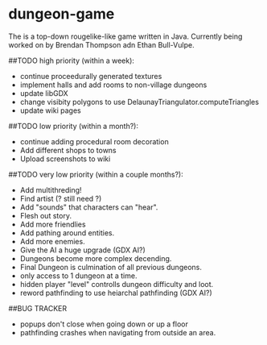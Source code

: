 # dungeon-game
The is a top-down rougelike-like game written in Java. Currently being worked on by Brendan Thompson adn Ethan  Bull-Vulpe.

##TODO high priority (within a week):
* continue proceedurally generated textures
* implement halls and add rooms to non-village dungeons
* update libGDX
* change visibity polygons to use DelaunayTriangulator.computeTriangles
* update wiki pages

##TODO low priority (within a month?):
* continue adding procedural room decoration
* Add different shops to towns
* Upload screenshots to wiki

##TODO very low priority (within a couple months?):
* Add multithreding!
* Find artist (? still need ?)
* Add "sounds" that characters can "hear".
* Flesh out story.
* Add more friendlies
* Add pathing around entities.
* Add more enemies.
* Give the AI a huge upgrade (GDX AI?)
* Dungeons become more complex decending.
* Final Dungeon is culmination of all previous dungeons.
* only access to 1 dungeon at a time.
* hidden player "level" controlls dungeon difficulty and loot.
* reword pathfinding to use heiarchal pathfinding (GDX AI?)

##BUG TRACKER
* popups don't close when going down or up a floor
* pathfinding crashes when navigating from outside an area.
